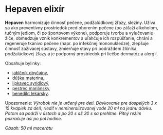Hepaven elixír
==============

**Hepaven** harmonizuje činnosť pečene, podžalúdkovej žľazy, sleziny. Užíva sa
ako preventívny prostriedok pred ohorením pečene (po záťaži alkoholom, tučným
jedlom, či po športovom výkone), podporuje tvorbu a vylučovanie žlče, obmedzuje
vznik konkrementov a uľahčuje ich rozpúšťanie, chráni a regeneruje tkanivo
pečene (napr. po infekčnej mononukleóze), zlepšuje činnosť zažívacej sústavy,
zmierňuje stavy pri podráždení žlčníka, podžalúdkovej žľazy a je podporný
prostriedok pri liečbe dermatóz a alergií.

Obsahuje bylinky:

* [jablčník obyčajný](/sip/bylinky/jablcnik-obycajny),
* [dúška materina](/sip/bylinky/duska-materina),
* [lipkavec syridlový](/sip/bylinky/lipkavec-syridlovy),
* [pestrec mariánsky](/sip/bylinky/pestrec-mariansky),
* [benedikt lekársky](/sip/bylinky/benedikt-lekarsky).

Upozornenie: *Výrobok nie je určený pre deti. Dávkovanie pre dospelých 3 x 15
kvapiek za deň; riediť v nemineralizovanej vode 20 ml na jednu dávku. Potom sa
podrží v ústach a po 20 s až 30 s sa prehltne. Pitný režim pokračuje asi po pol
hodine.*

*Obsah: 50 ml macerátu*

